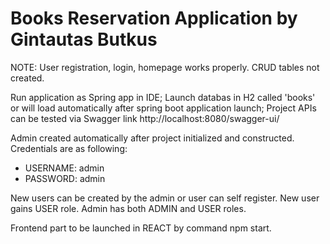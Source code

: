 # Books Reservation Application by Gintautas Butkus

NOTE: User registration, login, homepage works properly. CRUD tables not created.

Run application as Spring app in IDE;
Launch databas in H2 called 'books' or will load automatically after spring boot application launch;
Project APIs can be tested via Swagger link http://localhost:8080/swagger-ui/

Admin created automatically after project initialized and constructed. Credentials are as following:
  - USERNAME: admin
  - PASSWORD: admin

New users can be created by the admin or user can self register. New user gains USER role. Admin has both ADMIN and USER roles.

  Frontend part to be launched in REACT by command npm start.

